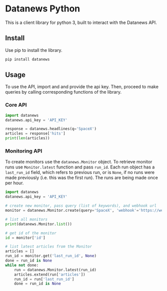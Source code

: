 # Datanews Python

This is a client library for python 3, built to
interact with the Datanews API. 

## Install

Use pip to install the library.

```python
pip install datanews
```

## Usage

To use the API, import and and provide the api key. Then, proceed to make
queries by calling corresponding functions of the library.

### Core API

```python
import datanews
datanews.api_key = 'API_KEY'

response = datanews.headlines(q='SpaceX')
articles = response['hits']
print(len(articles)) 
```

### Monitoring API

To create monitors use the `datanews.Monitor` object.
To retrieve monitor runs use `Monitor.latest` function and pass `run_id`. Each
run object has a `last_run_id` field, which refers to previous run, or is `None`,
if no runs were made previously (i.e. this was the first run). The runs are being
made once per hour.

```python
import datanews
datanews.api_key = 'API_KEY'

# create new monitor, pass query (list of keywords), and webhook url
monitor = datanews.Monitor.create(query='SpaceX', 'webhook'='https://webhook.site/#!/06b706c8-aee9-46ba-bacf-03d84b5c9914/4330dd69-23eb-42ab-aa03-c30a53dbb5b8/2')

# list all monitors
print(datanews.Monitor.list())

# get id of the monitor
id = monitor['id']

# list latest articles from the Monitor
articles = []
run_id = monitor.get('last_run_id', None)
done = run_id is None
while not done:
    run = datanews.Monitor.latest(run_id)
    articles.extend(run['articles'])
    run_id = run['last_run_id']
    done = run_id is None
```
